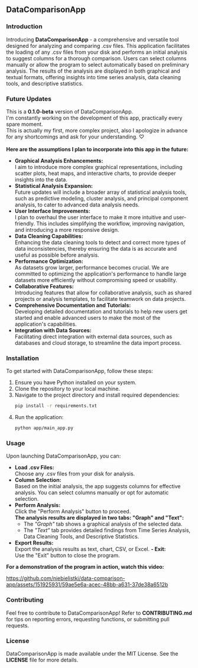 ## DataComparisonApp

### Introduction
Introducing **DataComparisonApp** - a comprehensive and versatile tool designed for analyzing and comparing .csv files. This application facilitates the loading of any .csv files from your disk and performs an initial analysis to suggest columns for a thorough comparison. Users can select columns manually or allow the program to select automatically based on preliminary analysis. The results of the analysis are displayed in both graphical and textual formats, offering insights into time series analysis, data cleaning tools, and descriptive statistics.


### Future Updates

This is a **0.1.0-beta** version of DataComparisonApp. <br>I'm constantly working on the development of this app, practically every spare moment. 
<br> This is actually my first, more complex project, also I apologize in advance for any shortcomings and ask for your understanding. ♡
<br>
<br> **Here are the assumptions I plan to incorporate into this app in the future:**

- **Graphical Analysis Enhancements:** <br>
I aim to introduce more complex graphical representations, including scatter plots, heat maps, and interactive charts, to provide deeper insights into the data.
- **Statistical Analysis Expansion:** <br>
Future updates will include a broader array of statistical analysis tools, such as predictive modeling, cluster analysis, and principal component analysis, to cater to advanced data analysis needs.
- **User Interface Improvements:** <br>
I plan to overhaul the user interface to make it more intuitive and user-friendly. This includes simplifying the workflow, improving navigation, and introducing a more responsive design. 
- **Data Cleaning Capabilities:** <br>
Enhancing the data cleaning tools to detect and correct more types of data inconsistencies, thereby ensuring the data is as accurate and useful as possible before analysis. 
- **Performance Optimization:** <br>
As datasets grow larger, performance becomes crucial. We are committed to optimizing the application's performance to handle large datasets more efficiently without compromising speed or usability. 
- **Collaborative Features:** <br>
Introducing features that allow for collaborative analysis, such as shared projects or analysis templates, to facilitate teamwork on data projects. 
- **Comprehensive Documentation and Tutorials:** <br>
Developing detailed documentation and tutorials to help new users get started and enable advanced users to make the most of the application's capabilities. 
- **Integration with Data Sources:** <br>
Facilitating direct integration with external data sources, such as databases and cloud storage, to streamline the data import process.

### Installation
To get started with DataComparisonApp, follow these steps:

1. Ensure you have Python installed on your system.
2. Clone the repository to your local machine.
3. Navigate to the project directory and install required dependencies:
   ```bash
   pip install -r requirements.txt
4. Run the application: 
   ```bash
   python app/main_app.py

### Usage

Upon launching DataComparisonApp, you can:

- **Load .csv Files:** <br>
Choose any .csv files from your disk for analysis.
- **Column Selection:** <br>
Based on the initial analysis, the app suggests columns for effective analysis. You can select columns manually or opt for automatic selection.
- **Perform Analysis:** <br>
Click the "Perform Analysis" button to proceed. <br>
**The analysis results are displayed in two tabs: "Graph" and "Text":**
  - The _"Graph"_ tab shows a graphical analysis of the selected data.
  - The _"Text"_ tab provides detailed findings from Time Series Analysis, Data Cleaning Tools, and Descriptive Statistics.
- **Export Results:** <br>
Export the analysis results as text, chart, CSV, or Excel.
**- Exit:** <br>
Use the "Exit" button to close the program.

**For a demonstration of the program in action, watch this video:**

https://github.com/niebielistki/data-comparison-app/assets/151925931/59ae5e6a-acec-48bb-a631-37de38a6512b


### Contributing

Feel free to contribute to DataComparisonApp! Refer to **CONTRIBUTING.md** for tips on reporting errors, requesting functions, or submitting pull requests.
### License

DataComparisonApp is made available under the MIT License. See the **LICENSE** file for more details.
